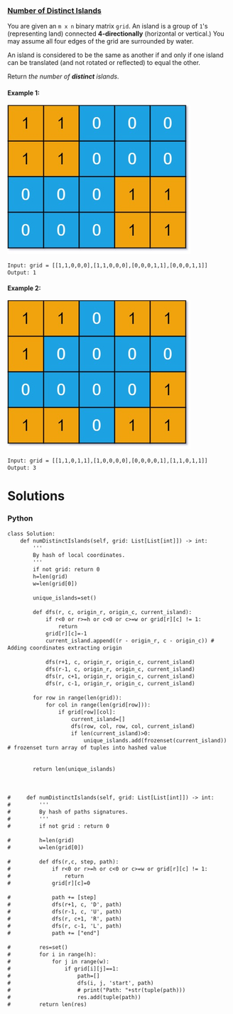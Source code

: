### [Number of Distinct Islands](https://leetcode.com/problems/number-of-distinct-islands/) <br>

You are given an `m x n` binary matrix `grid`. An island is a group of `1`'s (representing land) connected **4-directionally** (horizontal or vertical.) You may assume all four edges of the grid are surrounded by water.

An island is considered to be the same as another if and only if one island can be translated (and not rotated or reflected) to equal the other.

Return *the number of ***distinct*** islands*.



#### Example 1:
<img src="../../../../../images/694distinctisland1-1-grid.jpg">

```
Input: grid = [[1,1,0,0,0],[1,1,0,0,0],[0,0,0,1,1],[0,0,0,1,1]]
Output: 1

```

#### Example 2:
<img src="../../../../../images/694distinctisland1-2-grid.jpg">

```
Input: grid = [[1,1,0,1,1],[1,0,0,0,0],[0,0,0,0,1],[1,1,0,1,1]]
Output: 3

```



# Solutions

### Python
```
class Solution:
    def numDistinctIslands(self, grid: List[List[int]]) -> int:
        '''
        By hash of local coordinates.
        '''
        if not grid: return 0
        h=len(grid)
        w=len(grid[0])
        
        unique_islands=set()
        
        def dfs(r, c, origin_r, origin_c, current_island):
            if r<0 or r>=h or c<0 or c>=w or grid[r][c] != 1:
                return
            grid[r][c]=-1
            current_island.append((r - origin_r, c - origin_c)) # Adding coordinates extracting origin
            
            dfs(r+1, c, origin_r, origin_c, current_island)
            dfs(r-1, c, origin_r, origin_c, current_island)
            dfs(r, c+1, origin_r, origin_c, current_island)
            dfs(r, c-1, origin_r, origin_c, current_island)
        
        for row in range(len(grid)):
            for col in range(len(grid[row])):
                if grid[row][col]:
                    current_island=[]
                    dfs(row, col, row, col, current_island)
                    if len(current_island)>0:
                        unique_islands.add(frozenset(current_island)) # frozenset turn array of tuples into hashed value
                    
        
        return len(unique_islands)


    
#     def numDistinctIslands(self, grid: List[List[int]]) -> int:
#         '''
#         By hash of paths signatures.
#         '''
#         if not grid : return 0
        
#         h=len(grid)
#         w=len(grid[0])
            
#         def dfs(r,c, step, path):
#             if r<0 or r>=h or c<0 or c>=w or grid[r][c] != 1:
#                 return 
#             grid[r][c]=0
            
#             path += [step]
#             dfs(r+1, c, 'D', path)
#             dfs(r-1, c, 'U', path)
#             dfs(r, c+1, 'R', path)
#             dfs(r, c-1, 'L', path)
#             path += ["end"]
            
#         res=set()
#         for i in range(h):
#             for j in range(w):
#                 if grid[i][j]==1:
#                     path=[]
#                     dfs(i, j, 'start', path)
#                     # print("Path: "+str(tuple(path)))
#                     res.add(tuple(path))
#         return len(res)

```
